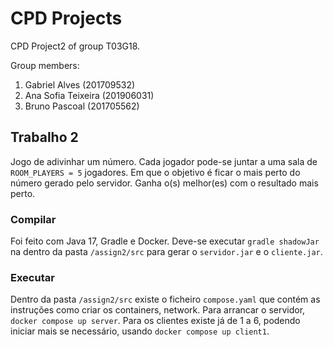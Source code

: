 # CPD Projects

CPD Project2 of group T03G18.

Group members:

1. Gabriel Alves (201709532)
2. Ana Sofia Teixeira (201906031)
3. Bruno Pascoal (201705562)

## Trabalho 2

Jogo de adivinhar um número.
Cada jogador pode-se juntar a uma sala de `ROOM_PLAYERS = 5` jogadores.
Em que o objetivo é ficar o mais perto do número gerado pelo servidor.
Ganha o(s) melhor(es) com o resultado mais perto.

### Compilar

Foi feito com Java 17, Gradle e Docker.
Deve-se executar `gradle shadowJar` na dentro da pasta `/assign2/src` para gerar o `servidor.jar` e o `cliente.jar`.

### Executar

Dentro da pasta `/assign2/src` existe o ficheiro `compose.yaml` que contém as instruções como criar os containers, network.
Para arrancar o servidor, `docker compose up server`.
Para os clientes existe já de 1 a 6, podendo iniciar mais se necessário, usando `docker compose up client1`.

